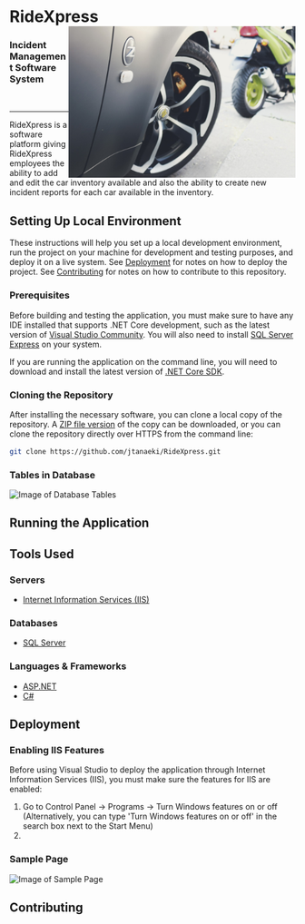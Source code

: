 # RideXpress <img align="right" width="400" height="267" src="RideXpress/Images/350zWheel.jpg">
### Incident Management Software System
<br>

---

RideXpress is a software platform giving RideXpress employees the ability to add and edit the car inventory available and also the ability to create new incident reports for each car available in the inventory.

## Setting Up Local Environment
These instructions will help you set up a local development environment, run the project on your machine for development and testing purposes, and deploy it on a live system. See [Deployment](https://github.com/jtanaeki/RideXpress/blob/main/README.md#deployment) for notes on how to deploy the project. See [Contributing](https://github.com/jtanaeki/RideXpress/blob/main/README.md#contributing) for notes on how to contribute to this repository.

### Prerequisites
Before building and testing the application, you must make sure to have any IDE installed that supports .NET Core development, such as the latest version of [Visual Studio Community](https://visualstudio.microsoft.com/downloads/#). You will also need to install [SQL Server Express](https://www.microsoft.com/en-us/sql-server/sql-server-downloads) on your system.

If you are running the application on the command line, you will need to download and install the latest version of [.NET Core SDK](https://dotnet.microsoft.com/download).

### Cloning the Repository
After installing the necessary software, you can clone a local copy of the repository. A [ZIP file version](https://github.com/jtanaeki/RideXpress/archive/refs/heads/main.zip) of the copy can be downloaded, or you can clone the repository directly over HTTPS from the command line:

```bash
git clone https://github.com/jtanaeki/RideXpress.git
```

### Tables in Database
![Image of Database Tables](https://user-images.githubusercontent.com/55217672/111884697-b2574f00-8999-11eb-9bb5-698b4473b0ba.png)

## Running the Application


## Tools Used
### Servers
* [Internet Information Services (IIS)](https://www.iis.net/)

### Databases
* [SQL Server](https://www.microsoft.com/en-us/sql-server/)

### Languages & Frameworks
* [ASP.NET](https://dotnet.microsoft.com/apps/aspnet)
* [C#](https://docs.microsoft.com/en-us/dotnet/csharp/tour-of-csharp/)

## Deployment
### Enabling IIS Features
Before using Visual Studio to deploy the application through Internet Information Services (IIS), you must make sure the features for IIS are enabled:
1. Go to Control Panel → Programs → Turn Windows features on or off (Alternatively, you can type 'Turn Windows features on or off' in the search box next to the Start Menu)
2. 

### Sample Page
![Image of Sample Page](https://user-images.githubusercontent.com/55217672/111885538-d36e6e80-899e-11eb-9a21-50889e8c1c5b.png)



## Contributing
